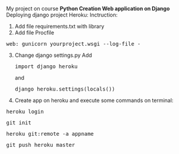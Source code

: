 My project on course <b>Python Creation Web application on Django</b>
Deploying django project Heroku:
Inctruction:
1. Add file requirements.txt with library
2. Add file Procfile
<pre>web: gunicorn yourproject.wsgi --log-file -</pre>
3. Change django settings.py Add <pre>import django_heroku</pre> 
and <pre>django_heroku.settings(locals())</pre>
4. Create app on heroku and execute some commands on terminal:
<pre>heroku login</pre>
<pre>git init</pre>
<pre>heroku git:remote -a appname</pre>
<pre>git push heroku master</pre>
